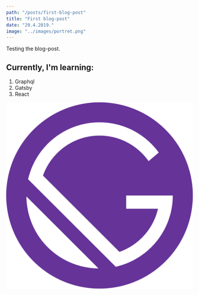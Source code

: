 ```yaml
---
path: "/posts/first-blog-post"
title: "First blog-post"
date: "29.4.2019."
image: "../images/portret.png"
---
```


Testing the blog-post.

## Currently, I'm learning:

1. Graphql
2. Gatsby
3. React

![Gatsby logo](../images/skills/gatsby.png)
